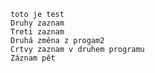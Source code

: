     toto je test
    Druhy zaznam
    Treti zaznam
    Druhá změna z progam2
    Crtvy zaznam v druhem programu
    Záznam pět